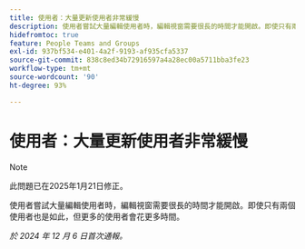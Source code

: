 ```yaml
---
title: 使用者：大量更新使用者非常緩慢
description: 使用者嘗試大量編輯使用者時，編輯視窗需要很長的時間才能開啟。即使只有兩個使用者也是如此，但更多的使用者會花更多時間。
hidefromtoc: true
feature: People Teams and Groups
exl-id: 937bf534-e401-4a2f-9193-af935cfa5337
source-git-commit: 838c8ed34b72916597a4a28ec00a5711bba3fe23
workflow-type: tm+mt
source-wordcount: '90'
ht-degree: 93%

---
```


# 使用者：大量更新使用者非常緩慢

>[!NOTE]
>
>此問題已在2025年1月21日修正。

使用者嘗試大量編輯使用者時，編輯視窗需要很長的時間才能開啟。即使只有兩個使用者也是如此，但更多的使用者會花更多時間。

_於 2024 年 12 月 6 日首次通報。_
